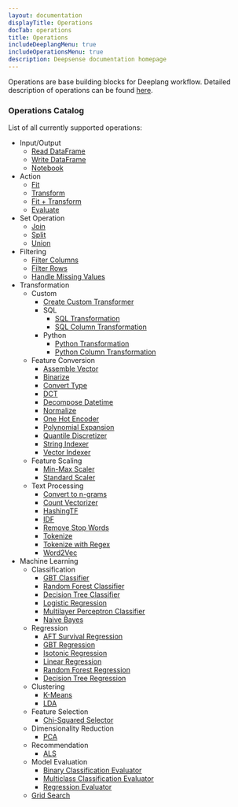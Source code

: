 ```yaml
---
layout: documentation
displayTitle: Operations
docTab: operations
title: Operations
includeDeeplangMenu: true
includeOperationsMenu: true
description: Deepsense documentation homepage
---
```


Operations are base building blocks for Deeplang workflow.
Detailed description of operations can be found [here](deeplang_overview.html#operations).

### Operations Catalog
List of all currently supported operations:

* Input/Output
  * [Read DataFrame](operations/read_dataframe.html)
  * [Write DataFrame](operations/write_dataframe.html)
  * [Notebook](operations/notebook.html)
* Action
  * [Fit](operations/fit.html)
  * [Transform](operations/transform.html)
  * [Fit + Transform](operations/fit_plus_transform.html)
  * [Evaluate](operations/evaluate.html)
* Set Operation
  * [Join](operations/join.html)
  * [Split](operations/split.html)
  * [Union](operations/union.html)
* Filtering
  * [Filter Columns](operations/filter_columns.html)
  * [Filter Rows](operations/filter_rows.html)
  * [Handle Missing Values](operations/handle_missing_values.html)
* Transformation
  * Custom
    * [Create Custom Transformer](operations/create_custom_transformer.html)
    * SQL
      * [SQL Transformation](operations/sql_transformation.html)
      * [SQL Column Transformation](operations/sql_column_transformation.html)
    * Python
      * [Python Transformation](operations/python_transformation.html)
      * [Python Column Transformation](operations/python_column_transformation.html)
  * Feature Conversion
    * [Assemble Vector](operations/assemble_vector.html)
    * [Binarize](operations/binarize.html)
    * [Convert Type](operations/convert_type.html)
    * [DCT](operations/dct.html)
    * [Decompose Datetime](operations/decompose_datetime.html)
    * [Normalize](operations/normalize.html)
    * [One Hot Encoder](operations/one_hot_encoder.html)
    * [Polynomial Expansion](operations/polynomial_expansion.html)
    * [Quantile Discretizer](operations/quantile_discretizer.html)
    * [String Indexer](operations/string_indexer.html)
    * [Vector Indexer](operations/vector_indexer.html)
  * Feature Scaling
    * [Min-Max Scaler](operations/min-max_scaler.html)
    * [Standard Scaler](operations/standard_scaler.html)
  * Text Processing
    * [Convert to n-grams](operations/convert_to_n-grams.html)
    * [Count Vectorizer](operations/count_vectorizer.html)
    * [HashingTF](operations/hashingtf.html)
    * [IDF](operations/idf.html)
    * [Remove Stop Words](operations/remove_stop_words.html)
    * [Tokenize](operations/tokenize.html)
    * [Tokenize with Regex](operations/tokenize_with_regex.html)
    * [Word2Vec](operations/word2vec.html)
* Machine Learning
  * Classification
    * [GBT Classifier](operations/gbt_classifier.html)
    * [Random Forest Classifier](operations/random_forest_classifier.html)
    * [Decision Tree Classifier](operations/decision_tree_classifier.html)
    * [Logistic Regression](operations/logistic_regression.html)
    * [Multilayer Perceptron Classifier](operations/multilayer_perceptron_classifier.html)
    * [Naive Bayes](operations/naive_bayes.html)
  * Regression
    * [AFT Survival Regression](operations/aft_survival_regression.html)
    * [GBT Regression](operations/gbt_regression.html)
    * [Isotonic Regression](operations/isotonic_regression.html)
    * [Linear Regression](operations/linear_regression.html)
    * [Random Forest Regression](operations/random_forest_regression.html)
    * [Decision Tree Regression](operations/decision_tree_regression.html)
  * Clustering
    * [K-Means](operations/k-means.html)
    * [LDA](operations/lda.html)
  * Feature Selection
    * [Chi-Squared Selector](operations/chi-squared_selector.html)
  * Dimensionality Reduction
    * [PCA](operations/pca.html)
  * Recommendation
    * [ALS](operations/als.html)
  * Model Evaluation
    * [Binary Classification Evaluator](operations/binary_classification_evaluator.html)
    * [Multiclass Classification Evaluator](operations/multiclass_classification_evaluator.html)
    * [Regression Evaluator](operations/regression_evaluator.html)
  * [Grid Search](operations/grid_search.html)
